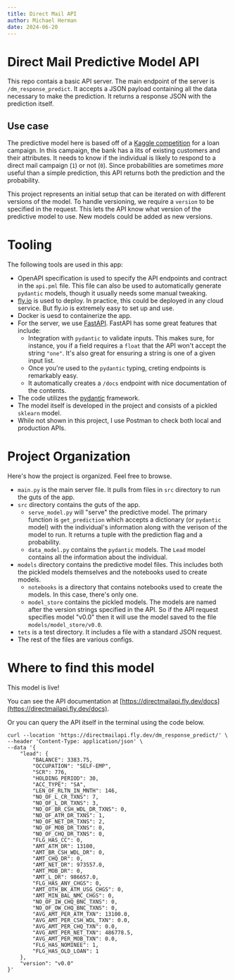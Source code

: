 ```yaml
---
title: Direct Mail API
author: Michael Herman
date: 2024-06-20
---
```

# Direct Mail Predictive Model API

This repo contais a basic API server. The main endpoint of the server is `/dm_response_predict`. It accepts a JSON payload containing all the data necessary to make the prediction. It returns a response JSON with the prediction itself.

## Use case
The predictive model here is based off of a [Kaggle competition](https://www.kaggle.com/datasets/dineshmk594/loan-campaign) for a loan campaign. In this campaign, the bank has a lits of existing customers and their attributes. It needs to know if the individual is likely to respond to a direct mail campaign (`1`) or not (`0`). Since probabilities are sometimes _more_ useful than a simple prediction, this API returns both the prediction and the probability.

This project represents an initial setup that can be iterated on with different versions of the model. To handle versioning, we require a `version` to be specified in the request. This lets the API know what version of the predictive model to use. New models could be added as new versions.

# Tooling
The following tools are used in this app:
- OpenAPI specification is used to specify the API endpoints and contract in the `api.pml` file. This file can also be used to automatically generate `pydantic` models, though it usually needs some manual tweaking.
- [fly.io](https://fly.io) is used to deploy. In practice, this could be deployed in any cloud service. But fly.io is extremely easy to set up and use.
- Docker is uesd to containerize the app.
- For the server, we use [FastAPI](https://fastapi.tiangolo.com/). FastAPI has some great features that include:
  - Integration with `pydantic` to validate inputs. This makes sure, for instance, you if a field requires a `float` that the API won't accept the string `"one"`. It's also great for ensuring a string is one of a given input list.
  - Once you're used to the `pydantic` typing, creting endpoints is remarkably easy.
  - It automatically creates a `/docs` endpoint with nice documentation of the contents.
- The code utilizes the [pydantic](https://pydantic.dev/) framework.
- The model itself is developed in the project and consists of a pickled `sklearn` model.
- While not shown in this project, I use Postman to check both local and production APIs.

# Project Organization

Here's how the project is organized. Feel free to browse.
- `main.py` is the main server file. It pulls from files in `src` directory to run the guts of the app.
- `src` directory contains the guts of the app.
  - `serve_model.py` will "serve" the predictive model. The primary function is `get_prediction` which accepts a dictionary (or `pydantic` model) with the individual's information along with the verison of the model to run. It returns a tuple with the prediction flag and a probability.
  - `data_model.py` contains the `pydantic` models. The `Lead` model contains all the information about the individual.
- `models` directory contains the predictive model files. This includes both the pickled models themselves and the notebooks used to create models.
  - `notebooks` is a directory that contains notebooks used to create the models. In this case, there's only one.
  - `model_store` contains the pickled models. The models are named after the version strings specified in the API. So if the API request specifies model "v0.0" then it will use the model saved to the file `models/model_store/v0.0`.
- `tets` is a test directory. It includes a file with a standard JSON request.
- The rest of the files are various configs.

# Where to find this model

This model is live!

You can see the API documentation at [https://directmailapi.fly.dev/docs](https://directmailapi.fly.dev/docs).

Or you can query the API itself in the terminal using the code below.

```
curl --location 'https://directmailapi.fly.dev/dm_response_predict/' \
--header 'Content-Type: application/json' \
--data '{
    "lead": {
        "BALANCE": 3383.75,
        "OCCUPATION": "SELF-EMP",
        "SCR": 776,
        "HOLDING_PERIOD": 30,
        "ACC_TYPE": "SA",
        "LEN_OF_RLTN_IN_MNTH": 146,
        "NO_OF_L_CR_TXNS": 7,
        "NO_OF_L_DR_TXNS": 3,
        "NO_OF_BR_CSH_WDL_DR_TXNS": 0,
        "NO_OF_ATM_DR_TXNS": 1,
        "NO_OF_NET_DR_TXNS": 2,
        "NO_OF_MOB_DR_TXNS": 0,
        "NO_OF_CHQ_DR_TXNS": 0,
        "FLG_HAS_CC": 0,
        "AMT_ATM_DR": 13100,
        "AMT_BR_CSH_WDL_DR": 0,
        "AMT_CHQ_DR": 0,
        "AMT_NET_DR": 973557.0,
        "AMT_MOB_DR": 0,
        "AMT_L_DR": 986657.0,
        "FLG_HAS_ANY_CHGS": 0,
        "AMT_OTH_BK_ATM_USG_CHGS": 0,
        "AMT_MIN_BAL_NMC_CHGS": 0,
        "NO_OF_IW_CHQ_BNC_TXNS": 0,
        "NO_OF_OW_CHQ_BNC_TXNS": 0,
        "AVG_AMT_PER_ATM_TXN": 13100.0,
        "AVG_AMT_PER_CSH_WDL_TXN": 0.0,
        "AVG_AMT_PER_CHQ_TXN": 0.0,
        "AVG_AMT_PER_NET_TXN": 486778.5,
        "AVG_AMT_PER_MOB_TXN": 0.0,
        "FLG_HAS_NOMINEE": 1,
        "FLG_HAS_OLD_LOAN": 1
    },
    "version": "v0.0"
}'
```